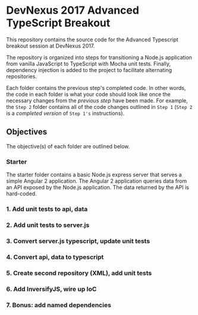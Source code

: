 # DevNexus 2017 Advanced TypeScript Breakout
This repository contains the source code for the Advanced Typescript breakout session at DevNexus 2017.

The repository is organized into steps for transitioning a Node.js application from vanilla JavaScript to TypeScript with Mocha unit tests.  Finally, dependency injection is added to the project to facilitate alternating repositories.  

Each folder contains the previous step's completed code.  In other words, the code in each folder is what your code should look like once the necessary changes from the _previous step_ have been made.  For example, the `Step 2` folder contains all of the code changes outlined in `Step 1` (`Step 2` is a _completed version_ of `Step 1's` instructions).

## Objectives
The objective(s) of each folder are outlined below.

### Starter
The starter folder contains a basic Node.js express server that serves a simple Angular 2 application. The Angular 2 application queries data from an API exposed by the Node.js application.  The data returned by the API is hard-coded. 
### 1. Add unit tests to api, data

### 2. Add unit tests to server.js
### 3. Convert server.js typescript, update unit tests
### 4. Convert api, data to typescript
### 5. Create second repository (XML), add unit tests
### 6. Add InversifyJS, wire up IoC
### 7. Bonus: add named dependencies
